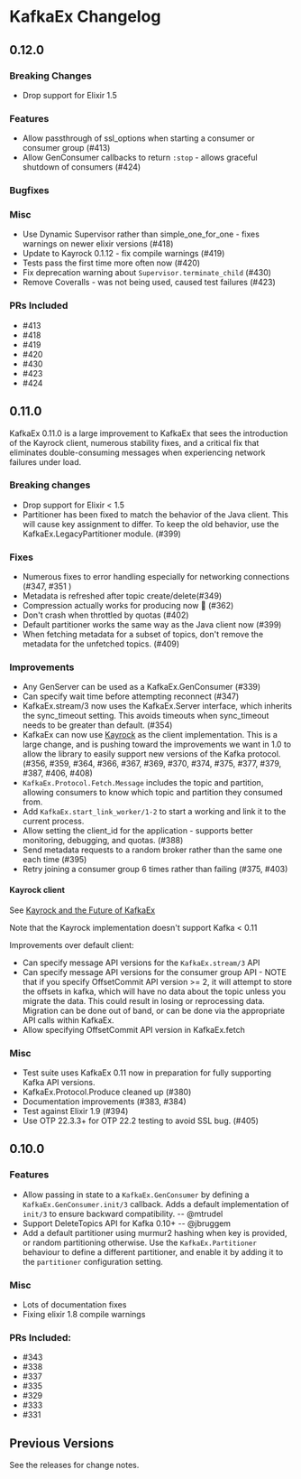# KafkaEx Changelog

## 0.12.0

### Breaking Changes

*   Drop support for Elixir 1.5

### Features

*   Allow passthrough of ssl_options when starting a consumer or consumer group (#413)
*   Allow GenConsumer callbacks to return `:stop` - allows graceful shutdown of consumers (#424)

### Bugfixes

### Misc

*   Use Dynamic Supervisor rather than simple_one_for_one - fixes warnings on newer elixir versions (#418)
*   Update to Kayrock 0.1.12 - fix compile warnings (#419)
*   Tests pass the first time more often now (#420)
*   Fix deprecation warning about `Supervisor.terminate_child` (#430)
*   Remove Coveralls - was not being used, caused test failures (#423)

### PRs Included

*   #413
*   #418
*   #419
*   #420
*   #430
*   #423
*   #424

## 0.11.0

KafkaEx 0.11.0 is a large improvement to KafkaEx that sees the introduction of the Kayrock client, numerous stability fixes, and a critical fix that eliminates double-consuming messages when experiencing network failures under load.

### Breaking changes

*   Drop support for Elixir < 1.5
*   Partitioner has been fixed to match the behavior of the Java client. This will cause key assignment to differ. To keep the old behavior, use the KafkaEx.LegacyPartitioner module. (#399)

### Fixes

*   Numerous fixes to error handling especially for networking connections (#347, #351 )
*   Metadata is refreshed after topic create/delete(#349)
*   Compression actually works for producing now 😬  (#362)
*   Don't crash when throttled by quotas (#402)
*   Default partitioner works the same way as the Java client now (#399)
*   When fetching metadata for a subset of topics, don't remove the metadata for the unfetched topics. (#409)

### Improvements

*   Any GenServer can be used as a KafkaEx.GenConsumer (#339)
*   Can specify wait time before attempting reconnect (#347)
*   KafkaEx.stream/3 now uses the KafkaEx.Server interface, which inherits the sync_timeout setting. This avoids timeouts when sync_timeout needs to be greater than default. (#354)
*   KafkaEx can now use [Kayrock](https://github.com/dantswain/kayrock) as the client implementation. This is a large change, and is pushing toward the improvements we want in 1.0 to allow the library to easily support new versions of the Kafka protocol. (#356, #359, #364, #366, #367, #369, #370, #374, #375, #377, #379, #387,  #406, #408) 
*   `KafkaEx.Protocol.Fetch.Message` includes the topic and partition, allowing consumers to know which topic and partition they consumed from.
*   Add `KafkaEx.start_link_worker/1-2` to start a working and link it to the current process.
*   Allow setting the client_id for the application - supports better monitoring, debugging, and quotas. (#388)
*   Send metadata requests to a random broker rather than the same one each time (#395)
*   Retry joining a consumer group 6 times rather than failing (#375, #403)

#### Kayrock client

See [Kayrock and the Future of KafkaEx](https://github.com/kafkaex/kafka_ex#important---kayrock-and-the-future-of-kafkaex)

Note that the Kayrock implementation doesn't support Kafka < 0.11

Improvements over default client:
*   Can specify message API versions for the `KafkaEx.stream/3` API
*   Can specify message API versions for the consumer group API - NOTE that if you specify OffsetCommit API version >= 2, it will attempt to store the offsets in kafka, which will have no data about the topic unless you migrate the data. This could result in losing or reprocessing data. Migration can be done out of band, or can be done via the appropriate API calls within KafkaEx.
*   Allow specifying OffsetCommit API version in KafkaEx.fetch

### Misc

*   Test suite uses KafkaEx 0.11 now in preparation for fully supporting Kafka API versions.
*   KafkaEx.Protocol.Produce cleaned up (#380) 
*   Documentation improvements (#383, #384)
*   Test against Elixir 1.9 (#394)
*   Use OTP 22.3.3+ for OTP 22.2 testing to avoid SSL bug. (#405)

## 0.10.0

### Features
*   Allow passing in state to a `KafkaEx.GenConsumer` by defining a `KafkaEx.GenConsumer.init/3` callback. Adds a default implementation of `init/3` to ensure backward compatibility. -- @mtrudel 
*   Support DeleteTopics API for Kafka 0.10+ -- @jbruggem 
*   Add a default partitioner using murmur2 hashing when key is provided, or random partitioning otherwise. Use the `KafkaEx.Partitioner` behaviour to define a different partitioner, and enable it by adding it to the `partitioner` configuration setting.

### Misc
*   Lots of documentation fixes
*   Fixing elixir 1.8 compile warnings

### PRs Included:

*   #343
*   #338
*   #337
*   #335
*   #329
*   #333
*   #331

## Previous Versions

See the releases for change notes.
